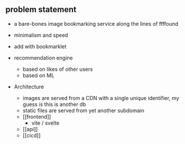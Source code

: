 ## problem statement

- a bare-bones image bookmarking service along the lines of ffffound

- minimalism and speed

- add with bookmarklet
- recommendation engine
  - based on likes of other users
  - based on ML

- Architecture
  - images are served from a CDN with a single unique identifier, my guess is this is another db
  - static files are served from yet another subdomain
  - [[frontend]]
    - vite / svelte
  - [[api]]
  - [[cicd]]